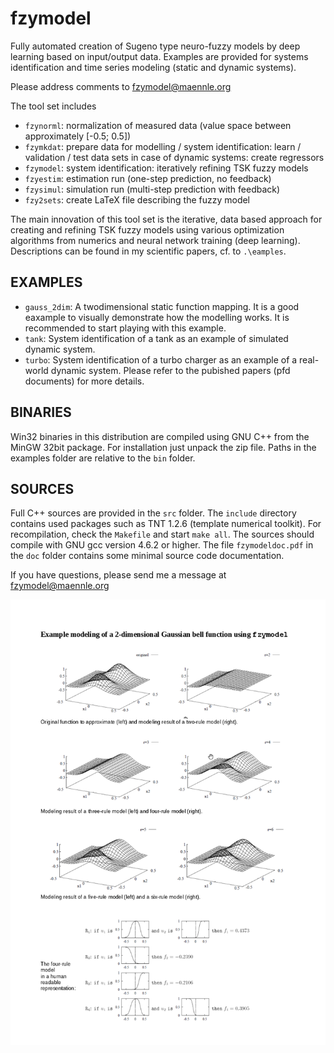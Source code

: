 # fzymodel
Fully automated creation of Sugeno type neuro-fuzzy models by deep learning based on input/output data. Examples are provided for systems identification and time series modeling (static and dynamic systems).

Please address comments to fzymodel@maennle.org

The tool set includes
 - `fzynorml`: normalization of measured data (value space between approximately [-0.5; 0.5])
 - `fzymkdat`: prepare data for modelling / system identification: learn / validation / test data sets in case of dynamic systems: create regressors
 - `fzymodel`: system identification: iteratively refining TSK fuzzy models
 - `fzyestim`: estimation run (one-step prediction, no feedback)
 - `fzysimul`: simulation run (multi-step prediction with feedback)
 - `fzy2sets`: create LaTeX file describing the fuzzy model

The main innovation of this tool set is the iterative, data based approach for creating and refining TSK fuzzy models using various optimization algorithms from numerics and neural network training (deep learning). Descriptions can be found in my scientific papers, cf. to `.\eamples`.


## EXAMPLES

 - `gauss_2dim`: A twodimensional static function mapping. It is a good eaxample to visually demonstrate how the modelling works. It is recommended to start playing with this example.
 - `tank`: System identification of a tank as an example of simulated dynamic system.
 - `turbo`: System identification of a turbo charger as an example of a real-world dynamic system.
Please refer to the pubished papers (pfd documents) for more details.


## BINARIES

Win32 binaries in this distribution are compiled using GNU C++ from the MinGW 32bit package. For installation just unpack the zip file. Paths in the examples folder are relative to the `bin` folder.


## SOURCES

Full C++ sources are provided in the `src` folder. The `include` directory contains used packages such as TNT 1.2.6 (template numerical toolkit). For recompilation, check the `Makefile` and start `make all`. The sources should compile with GNU gcc version 4.6.2 or higher. The file `fzymodeldoc.pdf` in the `doc` folder contains some minimal source code documentation.

If you have questions, please send me a message at fzymodel@maennle.org

![image](https://github.com/ManfredMaennle/fzymodel/blob/master/example_gauss_short_description.png)
